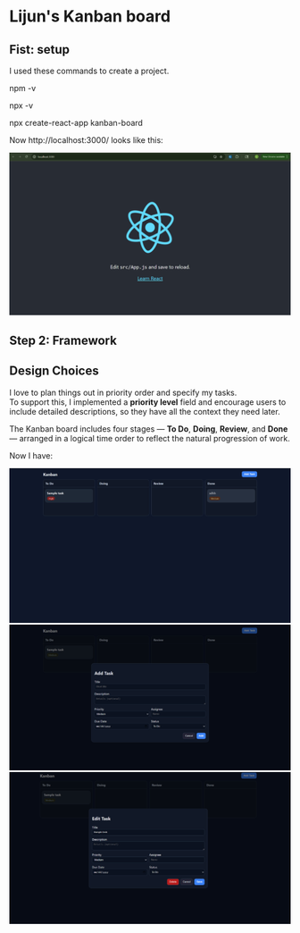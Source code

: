 Lijun's Kanban board
====================

Fist: setup
-----------

I used these commands to create a project.

npm -v

npx -v

npx create-react-app kanban-board

Now http://localhost:3000/ looks like this:

![](./setup.png)


Step 2: Framework
-----------------

## Design Choices

I love to plan things out in priority order and specify my tasks.  
To support this, I implemented a **priority level** field and encourage users to include detailed descriptions, so they have all the context they need later.  

The Kanban board includes four stages — **To Do**, **Doing**, **Review**, and **Done** — arranged in a logical time order to reflect the natural progression of work.

Now I have:

![](./step2.png)
![](./addTask.png)
![](./editTask.png)
